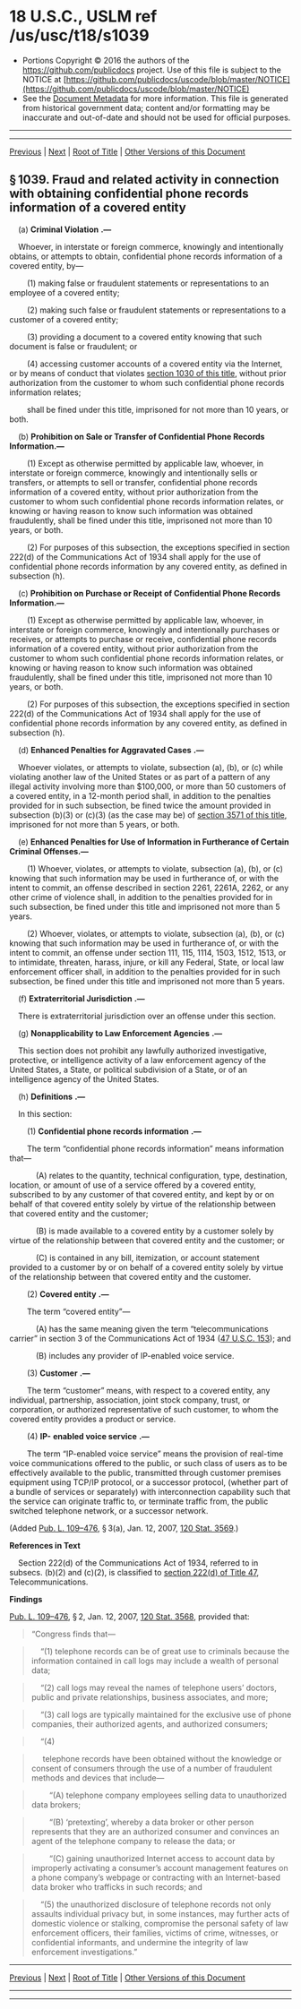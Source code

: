 ---
---

# 18 U.S.C., USLM ref /us/usc/t18/s1039

* Portions Copyright © 2016 the authors of the https://github.com/publicdocs project.
  Use of this file is subject to the NOTICE at [https://github.com/publicdocs/uscode/blob/master/NOTICE](https://github.com/publicdocs/uscode/blob/master/NOTICE)
* See the [Document Metadata](././../../../../..//README.md) for more information.
  This file is generated from historical government data; content and/or formatting may be inaccurate and out-of-date and should not be used for official purposes.

----------
----------

[Previous](./../../../../..//us/usc/t18/ptI/ch47/m__us_usc_t18_s1038.md) | [Next](./../../../../..//us/usc/t18/ptI/ch47/m__us_usc_t18_s1040.md) | [Root of Title](./../../../../../) | [Other Versions of this Document](https://publicdocs.github.io/go/links?ns=uslm&ref=%2Fus%2Fusc%2Ft18%2Fs1039)

## § 1039. Fraud and related activity in connection with obtaining confidential phone records information of a covered entity

    (a)  __Criminal Violation__  __.—__ 

    Whoever, in interstate or foreign commerce, knowingly and intentionally obtains, or attempts to obtain, confidential phone records information of a covered entity, by—

        (1) making false or fraudulent statements or representations to an employee of a covered entity;

        (2) making such false or fraudulent statements or representations to a customer of a covered entity;

        (3) providing a document to a covered entity knowing that such document is false or fraudulent; or

        (4) accessing customer accounts of a covered entity via the Internet, or by means of conduct that violates [section 1030 of this title][/us/usc/t18/s1030], without prior authorization from the customer to whom such confidential phone records information relates;

        shall be fined under this title, imprisoned for not more than 10 years, or both.

    (b) __Prohibition on Sale or Transfer of Confidential Phone Records Information.—__ 

        (1) Except as otherwise permitted by applicable law, whoever, in interstate or foreign commerce, knowingly and intentionally sells or transfers, or attempts to sell or transfer, confidential phone records information of a covered entity, without prior authorization from the customer to whom such confidential phone records information relates, or knowing or having reason to know such information was obtained fraudulently, shall be fined under this title, imprisoned not more than 10 years, or both.

        (2) For purposes of this subsection, the exceptions specified in section 222(d) of the Communications Act of 1934 shall apply for the use of confidential phone records information by any covered entity, as defined in subsection (h).

    (c) __Prohibition on Purchase or Receipt of Confidential Phone Records Information.—__ 

        (1) Except as otherwise permitted by applicable law, whoever, in interstate or foreign commerce, knowingly and intentionally purchases or receives, or attempts to purchase or receive, confidential phone records information of a covered entity, without prior authorization from the customer to whom such confidential phone records information relates, or knowing or having reason to know such information was obtained fraudulently, shall be fined under this title, imprisoned not more than 10 years, or both.

        (2) For purposes of this subsection, the exceptions specified in section 222(d) of the Communications Act of 1934 shall apply for the use of confidential phone records information by any covered entity, as defined in subsection (h).

    (d)  __Enhanced Penalties for Aggravated Cases__  __.—__ 

    Whoever violates, or attempts to violate, subsection (a), (b), or (c) while violating another law of the United States or as part of a pattern of any illegal activity involving more than $100,000, or more than 50 customers of a covered entity, in a 12-month period shall, in addition to the penalties provided for in such subsection, be fined twice the amount provided in subsection (b)(3) or (c)(3) (as the case may be) of [section 3571 of this title][/us/usc/t18/s3571], imprisoned for not more than 5 years, or both.

    (e) __Enhanced Penalties for Use of Information in Furtherance of Certain Criminal Offenses.—__ 

        (1) Whoever, violates, or attempts to violate, subsection (a), (b), or (c) knowing that such information may be used in furtherance of, or with the intent to commit, an offense described in section 2261, 2261A, 2262, or any other crime of violence shall, in addition to the penalties provided for in such subsection, be fined under this title and imprisoned not more than 5 years.

        (2) Whoever, violates, or attempts to violate, subsection (a), (b), or (c) knowing that such information may be used in furtherance of, or with the intent to commit, an offense under section 111, 115, 1114, 1503, 1512, 1513, or to intimidate, threaten, harass, injure, or kill any Federal, State, or local law enforcement officer shall, in addition to the penalties provided for in such subsection, be fined under this title and imprisoned not more than 5 years.

    (f)  __Extraterritorial Jurisdiction__  __.—__ 

    There is extraterritorial jurisdiction over an offense under this section.

    (g)  __Nonapplicability to Law Enforcement Agencies__  __.—__ 

    This section does not prohibit any lawfully authorized investigative, protective, or intelligence activity of a law enforcement agency of the United States, a State, or political subdivision of a State, or of an intelligence agency of the United States.

    (h)  __Definitions__  __.—__ 

    In this section:

        (1)  __Confidential phone records information__  __.—__ 

        The term “confidential phone records information” means information that—

            (A) relates to the quantity, technical configuration, type, destination, location, or amount of use of a service offered by a covered entity, subscribed to by any customer of that covered entity, and kept by or on behalf of that covered entity solely by virtue of the relationship between that covered entity and the customer;

            (B) is made available to a covered entity by a customer solely by virtue of the relationship between that covered entity and the customer; or

            (C) is contained in any bill, itemization, or account statement provided to a customer by or on behalf of a covered entity solely by virtue of the relationship between that covered entity and the customer.

        (2)  __Covered entity__  __.—__ 

        The term “covered entity”—

            (A) has the same meaning given the term “telecommunications carrier” in section 3 of the Communications Act of 1934 ([47 U.S.C. 153][/us/usc/t47/s153]); and

            (B) includes any provider of IP-enabled voice service.

        (3)  __Customer__  __.—__ 

        The term “customer” means, with respect to a covered entity, any individual, partnership, association, joint stock company, trust, or corporation, or authorized representative of such customer, to whom the covered entity provides a product or service.

        (4) __IP-__  __enabled voice service__  __.—__ 

        The term “IP-enabled voice service” means the provision of real-time voice communications offered to the public, or such class of users as to be effectively available to the public, transmitted through customer premises equipment using TCP/IP protocol, or a successor protocol, (whether part of a bundle of services or separately) with interconnection capability such that the service can originate traffic to, or terminate traffic from, the public switched telephone network, or a successor network.

(Added [Pub. L. 109–476][/us/pl/109/476], § 3(a), Jan. 12, 2007, [120 Stat. 3569][/us/stat/120/3569].)

 __References in Text__ 

    Section 222(d) of the Communications Act of 1934, referred to in subsecs. (b)(2) and (c)(2), is classified to [section 222(d) of Title 47][/us/usc/t47/s222/d], Telecommunications.

 __Findings__ 

[Pub. L. 109–476][/us/pl/109/476], § 2, Jan. 12, 2007, [120 Stat. 3568][/us/stat/120/3568], provided that: 

> “Congress finds that—

>     “(1) telephone records can be of great use to criminals because the information contained in call logs may include a wealth of personal data;

>     “(2) call logs may reveal the names of telephone users’ doctors, public and private relationships, business associates, and more;

>     “(3) call logs are typically maintained for the exclusive use of phone companies, their authorized agents, and authorized consumers;

>     “(4)

>      telephone records have been obtained without the knowledge or consent of consumers through the use of a number of fraudulent methods and devices that include—

>         “(A) telephone company employees selling data to unauthorized data brokers;

>         “(B) ‘pretexting’, whereby a data broker or other person represents that they are an authorized consumer and convinces an agent of the telephone company to release the data; or

>         “(C) gaining unauthorized Internet access to account data by improperly activating a consumer’s account management features on a phone company’s webpage or contracting with an Internet-based data broker who trafficks in such records; and

>     “(5) the unauthorized disclosure of telephone records not only assaults individual privacy but, in some instances, may further acts of domestic violence or stalking, compromise the personal safety of law enforcement officers, their families, victims of crime, witnesses, or confidential informants, and undermine the integrity of law enforcement investigations.”

----------

[Previous](./../../../../..//us/usc/t18/ptI/ch47/m__us_usc_t18_s1038.md) | [Next](./../../../../..//us/usc/t18/ptI/ch47/m__us_usc_t18_s1040.md) | [Root of Title](./../../../../../) | [Other Versions of this Document](https://publicdocs.github.io/go/links?ns=uslm&ref=%2Fus%2Fusc%2Ft18%2Fs1039)

----------
----------

[/us/usc/t18/s1030]: https://publicdocs.github.io/go/links?ns=uslm&ref=%2Fus%2Fusc%2Ft18%2Fs1030
[/us/usc/t18/s3571]: https://publicdocs.github.io/go/links?ns=uslm&ref=%2Fus%2Fusc%2Ft18%2Fs3571
[/us/usc/t47/s153]: https://publicdocs.github.io/go/links?ns=uslm&ref=%2Fus%2Fusc%2Ft47%2Fs153
[/us/pl/109/476]: https://publicdocs.github.io/go/links?ns=uslm&ref=%2Fus%2Fpl%2F109%2F476
[/us/stat/120/3569]: https://publicdocs.github.io/go/links?ns=uslm&ref=%2Fus%2Fstat%2F120%2F3569
[/us/usc/t47/s222/d]: https://publicdocs.github.io/go/links?ns=uslm&ref=%2Fus%2Fusc%2Ft47%2Fs222%2Fd
[/us/pl/109/476]: https://publicdocs.github.io/go/links?ns=uslm&ref=%2Fus%2Fpl%2F109%2F476
[/us/stat/120/3568]: https://publicdocs.github.io/go/links?ns=uslm&ref=%2Fus%2Fstat%2F120%2F3568


